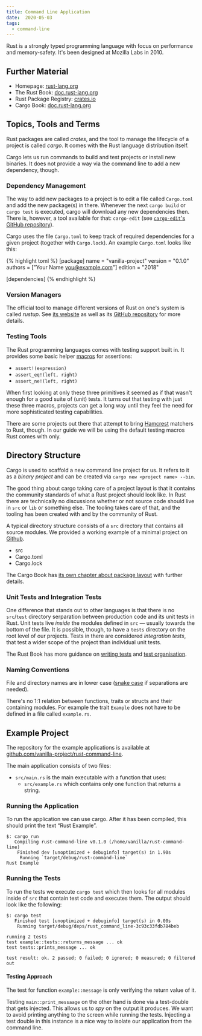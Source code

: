 ```yaml
---
title: Command Line Application
date:  2020-05-03
tags:
  - command-line
---
```


Rust is a strongly typed programming language with focus on performance and memory-safety.
It's been designed at Mozilla Labs in 2010.


## Further Material

- Homepage: [rust-lang.org](https://www.rust-lang.org)
- The Rust Book: [doc.rust-lang.org](https://doc.rust-lang.org/book)
- Rust Package Registry: [crates.io](https://crates.io)
- Cargo Book: [doc.rust-lang.org](https://doc.rust-lang.org/cargo/guide)


## Topics, Tools and Terms

Rust packages are called _crates_, and the tool to manage the lifecycle of a project is called _cargo_.
It comes with the Rust language distribution itself.

Cargo lets us run commands to build and test projects or install new binaries.
It does not provide a way via the command line to add a new dependency, though.


### Dependency Management

The way to add new packages to a project is to edit a file called `Cargo.toml` and add the new package(s) in there.
Whenever the next `cargo build` or `cargo test` is executed, cargo will download any new dependencies then.
There is, however, a tool available for that: `cargo-edit` (see [`cargo-edit`'s GitHub repository](https://github.com/killercup/cargo-edit)).

Cargo uses the file `Cargo.toml` to keep track of required dependencies for a given project (together with `Cargo.lock`).
An example `Cargo.toml` looks like this:

{% highlight toml %}
[package]
name = "vanilla-project"
version = "0.1.0"
authors = ["Your Name <you@example.com>"]
edition = "2018"

[dependencies]
{% endhighlight %}


### Version Managers

The official tool to manage different versions of Rust on one's system is called _rustup_.
See [its website](https://rustup.rs) as well as its [GitHub repository](https://github.com/rust-lang/rustup) for more details.


### Testing Tools

The Rust programming languages comes with testing support built in.
It provides some basic helper [macros](https://doc.rust-lang.org/stable/rust-by-example/macros.html) for assertions:

- `assert!(expression)`
- `assert_eq!(left, right)`
- `assert_ne!(left, right)`

When first looking at only these three primitives it seemed as if that wasn't enough for a good suite of (unit) tests.
It turns out that testing with just these three macros, projects can get a long way until they feel the need for more sophisticated testing capabilities.

There are some projects out there that attempt to bring [Hamcrest](http://hamcrest.org) matchers to Rust, though.
In our guide we will be using the default testing macros Rust comes with only.


## Directory Structure

Cargo is used to scaffold a new command line project for us.
It refers to it as a _binary project_ and can be created via `cargo new <project name> --bin`.

The good thing about cargo taking care of a project layout is that it contains the community standards of what a Rust project should look like.
In Rust there are technically no discussions whether or not source code should live in `src` or `lib` or something else.
The tooling takes care of that, and the tooling has been created with and by the community of Rust.

A typical directory structure consists of a `src` directory that contains all source modules.
We provided a working example of a minimal project on [Github](https://github.com/vanilla-project/rust-command-line).

<ul class="directory-structure">
  <li class="directory">src</li>
  <li class="text file">Cargo.toml</li>
  <li class="text file">Cargo.lock</li>
</ul>

The Cargo Book has [its own chapter about package layout](https://doc.rust-lang.org/cargo/guide/project-layout.html) with further details.


### Unit Tests and Integration Tests

One difference that stands out to other languages is that there is no `src`/`test` directory serparation between production code and its unit tests in Rust.
Unit tests live _inside_ the modules defined in `src` &mdash; usually towards the bottom of the file.
It is possible, though, to have a `tests` directory on the root level of our projects.
Tests in there are considered _integration tests_, that test a wider scope of the project than individual unit tests.

The Rust Book has more guidance on [writing tests](https://doc.rust-lang.org/book/ch11-01-writing-tests.html) and [test organisation](https://doc.rust-lang.org/book/ch11-03-test-organization.html).


### Naming Conventions

File and directory names are in lower case ([snake case](https://en.wikipedia.org/wiki/Snake_case) if separations are needed).

There's no 1:1 relation between functions, traits or structs and their containing modules.
For example the trait `Example` does not have to be defined in a file called `example.rs`.


## Example Project

The repository for the example applications is available at [github.com/vanilla-project/rust-command-line](https://github.com/vanilla-project/rust-command-line).

The main application consists of two files:

- `src/main.rs` is the main executable with a function that uses:
  - `src/example.rs` which contains only one function that returns a string.


### Running the Application

To run the application we can use cargo.
After it has been compiled, this should print the text &ldquo;Rust Example&rdquo;.

```
$: cargo run
   Compiling rust-command-line v0.1.0 (/home/vanilla/rust-command-line)
    Finished dev [unoptimized + debuginfo] target(s) in 1.90s
     Running `target/debug/rust-command-line`
Rust Example
```


### Running the Tests

To run the tests we execute `cargo test` which then looks for all modules inside of `src` that contain test code and executes them.
The output should look like the following:

```
$: cargo test
   Finished test [unoptimized + debuginfo] target(s) in 0.00s
    Running target/debug/deps/rust_command_line-3c93c33fdb784beb

running 2 tests
test example::tests::returns_message ... ok
test tests::prints_message ... ok

test result: ok. 2 passed; 0 failed; 0 ignored; 0 measured; 0 filtered out
```


#### Testing Approach

The test for function `example::message` is only verifying the return value of it.

Testing `main::print_messaage` on the other hand is done via a test-double that gets injected.
This allows us to _spy_ on the output it produces.
We want to avoid printing anything to the screen while running the tests.
Injecting a test double in this instance is a nice way to isolate our application from the command line.

